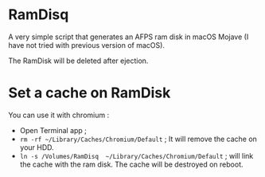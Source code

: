 # RamDisq

A very simple script that generates an AFPS ram disk in macOS Mojave (I have not tried with previous version of macOS).

The RamDisk will be deleted after ejection.

# Set a cache on RamDisk

You can use it with chromium :
- Open Terminal app ;
- `rm -rf ~/Library/Caches/Chromium/Default` ; It will remove the cache on your HDD.
- `ln -s /Volumes/RamDisq  ~/Library/Caches/Chromium/Default` ; will link the cache with the ram disk. The cache will be destroyed on reboot.
